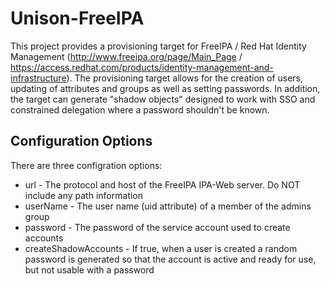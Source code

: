 # Unison-FreeIPA
This project provides a provisioning target for FreeIPA / Red Hat Identity Management (http://www.freeipa.org/page/Main_Page / https://access.redhat.com/products/identity-management-and-infrastructure).  The provisioning target allows for the creation of users, updating of attributes and groups as well as setting passwords.  In addition, the target can generate "shadow objects" designed to work with SSO and constrained delegation where a password shouldn't be known.

## Configuration Options
There are three configration options:

* url - The protocol and host of the FreeIPA IPA-Web server.  Do NOT include any path information
* userName - The user name (uid attribute) of a member of the admins group
* password - The password of the service account used to create accounts
* createShadowAccounts - If true, when a user is created a random password is generated so that the account is active and ready for use, but not usable with a password
